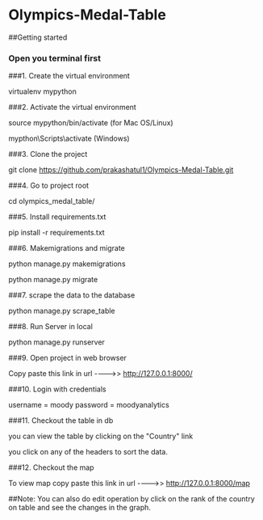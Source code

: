 # Olympics-Medal-Table
##Getting started

### Open you terminal first

###1. Create the virtual environment

virtualenv mypython

###2. Activate the virtual environment

source mypython/bin/activate  (for Mac OS/Linux)

mypthon\Scripts\activate (Windows)

###3. Clone the project

git clone https://github.com/prakashatul1/Olympics-Medal-Table.git

###4. Go to project root

cd olympics_medal_table/

###5. Install requirements.txt

pip install -r requirements.txt

###6. Makemigrations and migrate

python manage.py makemigrations

python manage.py migrate

###7. scrape the data to the database

python manage.py scrape_table

###8. Run Server in local

python manage.py runserver

###9. Open project in web browser

Copy paste this link in url ---->>  http://127.0.0.1:8000/

###10. Login with credentials

username = moody
password = moodyanalytics

###11. Checkout the table in db

you can view the table by clicking on the "Country" link

you click on any of the headers to sort the data.

###12. Checkout the map

To view map copy paste this link in url ---->>  http://127.0.0.1:8000/map 

##Note: You can also do edit operation by click on the rank of the country on table and see the changes in the graph. 
